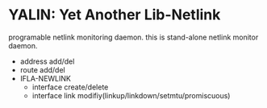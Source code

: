 
# YALIN: Yet Another Lib-Netlink

programable netlink monitoring daemon.
this is stand-alone netlink monitor daemon.

- address add/del
- route add/del
- IFLA-NEWLINK
	- interface create/delete
	- interface link modifiy(linkup/linkdown/setmtu/promiscuous)

